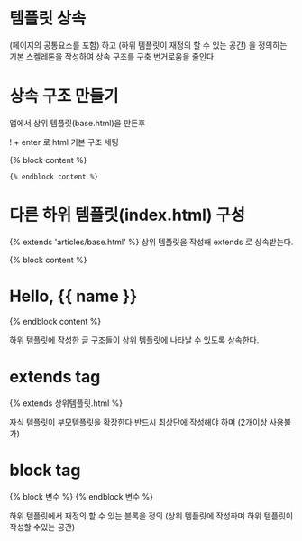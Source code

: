 # 템플릿 상속

(페이지의 공통요소를 포함) 
하고
(하위 템플릿이 재정의 할 수 있는 공간)
을 정의하는 
기본 스켈레톤을 작성하여 상속 구조를 구축 
번거로움을 줄인다

# 상속 구조 만들기 

앱에서 상위 템플릿(base.html)을 만든후

! + enter 로 html 기본 구조 세팅

<body>
    {% block content %}
        
    {% endblock content %}
</body>


# 다른 하위 템플릿(index.html) 구성

{% extends 'articles/base.html' %}  상위 템플릿을 작성해 extends 로 상속받는다.

{% block content %}
    <h1>Hello, {{ name }} </h1>
{% endblock content %}

하위 템플릿에 작성한 글 구조들이 
상위 템플릿에 나타날 수 있도록 상속한다.


# extends tag

{% extends 상위템플릿.html %}

자식 템플릿이 부모템플릿을 확장한다
반드시 최상단에 작성해야 하며 (2개이상 사용불가)

# block tag

{% block 변수 %} {% endblock 변수 %}

하위 템플릿에서 재정의 할 수 있는 블록을 정의
(상위 템플릿에 작성하며 하위 템플릿이 작성할 수있는 공간)

# 

